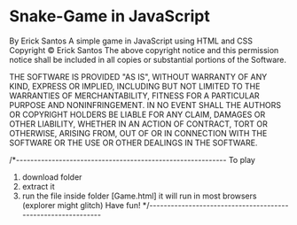 # Snake-Game in JavaScript
By Erick Santos
A simple game in JavaScript using HTML and CSS
Copyright © Erick Santos
The above copyright notice and this permission notice shall be included in all copies or substantial portions of the Software.

THE SOFTWARE IS PROVIDED "AS IS", WITHOUT WARRANTY OF ANY KIND, EXPRESS OR IMPLIED, INCLUDING BUT NOT LIMITED TO THE WARRANTIES OF MERCHANTABILITY, FITNESS FOR A PARTICULAR PURPOSE AND NONINFRINGEMENT. IN NO EVENT SHALL THE AUTHORS OR COPYRIGHT HOLDERS BE LIABLE FOR ANY CLAIM, DAMAGES OR OTHER LIABILITY, WHETHER IN AN ACTION OF CONTRACT, TORT OR OTHERWISE, ARISING FROM, OUT OF OR IN CONNECTION WITH THE SOFTWARE OR THE USE OR OTHER DEALINGS IN THE SOFTWARE.

/*-----------------------------------------------------------
To play 
1) download folder
2) extract it 
3) run the file inside folder [Game.html] 
it will run in most browsers (explorer might glitch) Have fun!
*/-------------------------------------------------------------
